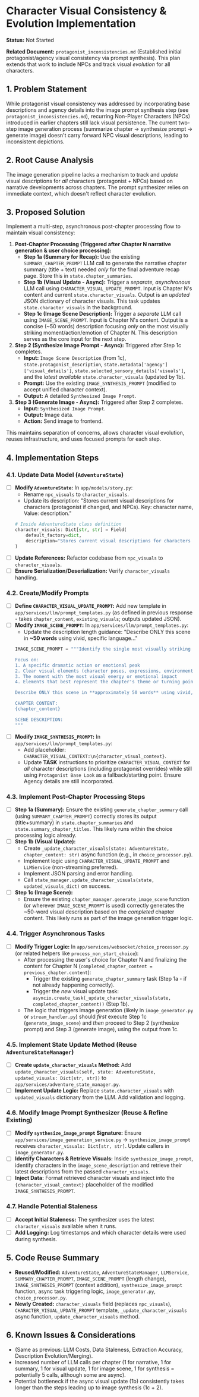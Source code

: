 # Character Visual Consistency & Evolution Implementation

**Status:** Not Started

**Related Document:** `protagonist_inconsistencies.md` (Established initial protagonist/agency visual consistency via prompt synthesis). This plan extends that work to include NPCs and track visual *evolution* for all characters.

## 1. Problem Statement

While protagonist visual consistency was addressed by incorporating base descriptions and agency details into the image prompt synthesis step (see `protagonist_inconsistencies.md`), recurring Non-Player Characters (NPCs) introduced in earlier chapters still lack visual persistence. The current two-step image generation process (summarize chapter -> synthesize prompt -> generate image) doesn't carry forward NPC visual descriptions, leading to inconsistent depictions.

## 2. Root Cause Analysis

The image generation pipeline lacks a mechanism to track and *update* visual descriptions for *all* characters (protagonist + NPCs) based on narrative developments across chapters. The prompt synthesizer relies on immediate context, which doesn't reflect character evolution.

## 3. Proposed Solution

Implement a multi-step, asynchronous post-chapter processing flow to maintain visual consistency:

1.  **Post-Chapter Processing (Triggered after Chapter N narrative generation & user choice processing):**
    *   **Step 1a (Summary for Recap):** Use the existing `SUMMARY_CHAPTER_PROMPT` LLM call to generate the narrative chapter summary (title + text) needed *only* for the final adventure recap page. Store this in `state.chapter_summaries`.
    *   **Step 1b (Visual Update - Async):** Trigger a *separate, asynchronous* LLM call using `CHARACTER_VISUAL_UPDATE_PROMPT`. Input is Chapter N's content and current `state.character_visuals`. Output is an *updated* JSON dictionary of character visuals. This task updates `state.character_visuals` in the background.
    *   **Step 1c (Image Scene Description):** Trigger a *separate* LLM call using `IMAGE_SCENE_PROMPT`. Input is Chapter N's content. Output is a concise (~50 words) description focusing *only* on the most visually striking moment/action/emotion of Chapter N. This description serves as the core input for the next step.
2.  **Step 2 (Synthesize Image Prompt - Async):** Triggered after Step 1c completes.
    *   **Input:** `Image Scene Description` (from 1c), `state.protagonist_description`, `state.metadata['agency']['visual_details']`, `state.selected_sensory_details['visuals']`, and the *latest available* `state.character_visuals` (updated by 1b).
    *   **Prompt:** Use the existing `IMAGE_SYNTHESIS_PROMPT` (modified to accept unified character context).
    *   **Output:** A detailed `Synthesized Image Prompt`.
3.  **Step 3 (Generate Image - Async):** Triggered after Step 2 completes.
    *   **Input:** `Synthesized Image Prompt`.
    *   **Output:** Image data.
    *   **Action:** Send image to frontend.

This maintains separation of concerns, allows character visual evolution, reuses infrastructure, and uses focused prompts for each step.

## 4. Implementation Steps

### 4.1. Update Data Model (`AdventureState`)

*   [ ] **Modify `AdventureState`:** In `app/models/story.py`:
    *   Rename `npc_visuals` to `character_visuals`.
    *   Update its description: "Stores current visual descriptions for characters (protagonist if changed, and NPCs). Key: character name, Value: description."
    ```python
    # Inside AdventureState class definition
    character_visuals: Dict[str, str] = Field(
        default_factory=dict,
        description="Stores current visual descriptions for characters (protagonist if changed, and NPCs). Key: character name, Value: description."
    )
    ```
*   [ ] **Update References:** Refactor codebase from `npc_visuals` to `character_visuals`.
*   [ ] **Ensure Serialization/Deserialization:** Verify `character_visuals` handling.

### 4.2. Create/Modify Prompts

*   [ ] **Define `CHARACTER_VISUAL_UPDATE_PROMPT`:** Add new template in `app/services/llm/prompt_templates.py` (as defined in previous response - takes `chapter_content`, `existing_visuals`; outputs updated JSON).
*   [ ] **Modify `IMAGE_SCENE_PROMPT`:** In `app/services/llm/prompt_templates.py`:
    *   Update the description length guidance: "Describe ONLY this scene in **~50 words** using vivid, specific language..."
    ```python
    IMAGE_SCENE_PROMPT = """Identify the single most visually striking moment from this chapter that would make a compelling illustration.

    Focus on:
    1. A specific dramatic action or emotional peak
    2. Clear visual elements (character poses, expressions, environmental details)
    3. The moment with the most visual energy or emotional impact
    4. Elements that best represent the chapter's theme or turning point

    Describe ONLY this scene in **approximately 50 words** using vivid, specific language. Focus purely on the visual elements and action, not narrative explanation. Do not include character names or story title unless essential for the scene.

    CHAPTER CONTENT:
    {chapter_content}

    SCENE DESCRIPTION:
    """
    ```
*   [ ] **Modify `IMAGE_SYNTHESIS_PROMPT`:** In `app/services/llm/prompt_templates.py`:
    *   Add placeholder: `CHARACTER_VISUAL_CONTEXT:\n{character_visual_context}`.
    *   Update **TASK** instructions to prioritize `CHARACTER_VISUAL_CONTEXT` for *all* character descriptions (including protagonist overrides) while still using `Protagonist Base Look` as a fallback/starting point. Ensure Agency details are still incorporated.

### 4.3. Implement Post-Chapter Processing Steps

*   [ ] **Step 1a (Summary):** Ensure the existing `generate_chapter_summary` call (using `SUMMARY_CHAPTER_PROMPT`) correctly stores its output (title+summary) in `state.chapter_summaries` and `state.summary_chapter_titles`. This likely runs within the choice processing logic already.
*   [ ] **Step 1b (Visual Update):**
    *   Create `_update_character_visuals(state: AdventureState, chapter_content: str)` async function (e.g., in `choice_processor.py`).
    *   Implement logic using `CHARACTER_VISUAL_UPDATE_PROMPT` and `LLMService` (non-streaming preferred).
    *   Implement JSON parsing and error handling.
    *   Call `state_manager.update_character_visuals(state, updated_visuals_dict)` on success.
*   [ ] **Step 1c (Image Scene):**
    *   Ensure the existing `chapter_manager.generate_image_scene` function (or wherever `IMAGE_SCENE_PROMPT` is used) correctly generates the ~50-word visual description based on the *completed* chapter content. This likely runs as part of the image generation trigger logic.

### 4.4. Trigger Asynchronous Tasks

*   [ ] **Modify Trigger Logic:** In `app/services/websocket/choice_processor.py` (or related helpers like `process_non_start_choice`):
    *   After processing the user's choice for Chapter N and finalizing the content for Chapter N (`completed_chapter_content = previous_chapter.content`):
        *   Trigger the existing `generate_chapter_summary` task (Step 1a - if not already happening correctly).
        *   Trigger the *new* visual update task: `asyncio.create_task(_update_character_visuals(state, completed_chapter_content))` (Step 1b).
    *   The logic that triggers image generation (likely in `image_generator.py` or `stream_handler.py`) should *first* execute Step 1c (`generate_image_scene`) and *then* proceed to Step 2 (synthesize prompt) and Step 3 (generate image), using the output from 1c.

### 4.5. Implement State Update Method (Reuse `AdventureStateManager`)

*   [ ] **Create `update_character_visuals` Method:** Add `update_character_visuals(self, state: AdventureState, updated_visuals: Dict[str, str])` to `app/services/adventure_state_manager.py`.
*   [ ] **Implement Update Logic:** Replace `state.character_visuals` with `updated_visuals` dictionary from the LLM. Add validation and logging.

### 4.6. Modify Image Prompt Synthesizer (Reuse & Refine Existing)

*   [ ] **Modify `synthesize_image_prompt` Signature:** Ensure `app/services/image_generation_service.py` -> `synthesize_image_prompt` receives `character_visuals: Dict[str, str]`. Update callers in `image_generator.py`.
*   [ ] **Identify Characters & Retrieve Visuals:** Inside `synthesize_image_prompt`, identify characters in the `image_scene_description` and retrieve their latest descriptions from the passed `character_visuals`.
*   [ ] **Inject Data:** Format retrieved character visuals and inject into the `{character_visual_context}` placeholder of the modified `IMAGE_SYNTHESIS_PROMPT`.

### 4.7. Handle Potential Staleness

*   [ ] **Accept Initial Staleness:** The synthesizer uses the latest `character_visuals` available when it runs.
*   [ ] **Add Logging:** Log timestamps and which character details were used during synthesis.

## 5. Code Reuse Summary

*   **Reused/Modified:** `AdventureState`, `AdventureStateManager`, `LLMService`, `SUMMARY_CHAPTER_PROMPT`, `IMAGE_SCENE_PROMPT` (length change), `IMAGE_SYNTHESIS_PROMPT` (context addition), `synthesize_image_prompt` function, async task triggering logic, `image_generator.py`, `choice_processor.py`.
*   **Newly Created:** `character_visuals` field (replaces `npc_visuals`), `CHARACTER_VISUAL_UPDATE_PROMPT` template, `_update_character_visuals` async function, `update_character_visuals` method.

## 6. Known Issues & Considerations

*   (Same as previous: LLM Costs, Data Staleness, Extraction Accuracy, Description Evolution/Merging).
*   Increased number of LLM calls per chapter (1 for narrative, 1 for summary, 1 for visual update, 1 for image scene, 1 for synthesis = potentially 5 calls, although some are async).
*   Potential bottleneck if the async visual update (1b) consistently takes longer than the steps leading up to image synthesis (1c + 2).